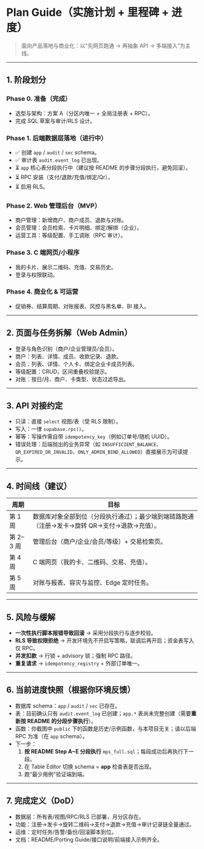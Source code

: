 # Plan Guide（实施计划 + 里程碑 + 进度）

> 面向产品落地与商业化：以“先网页跑通 → 再抽象 API → 多端接入”为主线。

---

## 1. 阶段划分

### Phase 0. 准备（完成）
- 选型与架构：方案 A（分区内唯一 + 全局注册表 + RPC）。
- 完成 SQL 草案与审计/RLS 设计。

### Phase 1. 后端数据层落地（进行中）
- ✅ 创建 `app` / `audit` / `sec` schema。
- ✅ 审计表 `audit.event_log` 已出现。
- ⏳ `app` 核心表分段执行中（建议按 README 的步骤分段执行，避免回滚）。
- ⏳ RPC 安装（支付/退款/充值/绑定/Qr）。
- ⏳ 启用 RLS。

### Phase 2. Web 管理后台（MVP）
- 商户管理：新增商户、商户成员、退款与对账。
- 会员管理：会员检索、卡片明细、绑定/解绑（企业）。
- 运营工具：等级配置、手工调账（RPC 审计）。

### Phase 3. C 端网页/小程序
- 我的卡片、展示二维码、充值、交易历史。
- 登录与权限联动。

### Phase 4. 商业化 & 可运营
- 促销券、结算周期、对账报表、风控与黑名单、BI 接入。

---

## 2. 页面与任务拆解（Web Admin）

- 登录与角色识别（商户/企业管理员/会员）。
- 商户：列表、详情、成员、收款记录、退款。
- 会员：列表、详情、个人卡、绑定企业卡成员列表。
- 等级配置：CRUD，区间重叠校验提示。
- 对账：按日/月、商户、卡类型、状态过滤导出。

---

## 3. API 对接约定

- 只读：直接 `select` 视图/表（受 RLS 限制）。
- 写入：一律 `supabase.rpc()`。
- 幂等：写操作需自带 `idempotency_key`（例如订单号/随机 UUID）。
- 错误处理：后端抛出的业务异常（如 `INSUFFICIENT_BALANCE`、`QR_EXPIRED_OR_INVALID`、`ONLY_ADMIN_BIND_ALLOWED`）直接展示为可读提示。

---

## 4. 时间线（建议）

| 周期 | 目标 |
|---|---|
| 第 1 周 | 数据库对象全部到位（分段执行通过）；最少端到端链路跑通（注册→发卡→旋转 QR→支付→退款→充值）。 |
| 第 2–3 周 | 管理后台（商户/企业/会员/等级）+ 交易检索页。 |
| 第 4 周 | C 端网页（我的卡、二维码、交易、充值）。 |
| 第 5 周 | 对账与报表、容灾与监控、Edge 定时任务。 |

---

## 5. 风险与缓解

- **一次性执行脚本报错导致回滚** → 采用分段执行与逐步校验。
- **RLS 导致权限拒绝** → 开发环境先不开启写策略，联调后再开启；资金表写入仅 RPC。
- **并发扣款** → 行锁 + advisory 锁；强制 RPC 路径。
- **重复请求** → `idempotency_registry` + 外部订单唯一。

---

## 6. 当前进度快照（根据你环境反馈）

- 数据库 schema：`app` / `audit` / `sec` 已存在。
- 表：目前确认只有 `audit.event_log` 已创建；`app.*` 表尚未完整创建（需要**重新按 README 的分段步骤执行**）。
- 函数：你截图中 `public` 下的函数是历史/示例函数，与本项目无关；请以后端 RPC 为准（在 `app` schema）。
- 下一步：
  1. **按 README Step A~E 分段执行** `mps_full.sql`；每段成功后再执行下一段。
  2. 在 Table Editor 切换 schema = **app** 检查表是否出现。
  3. 跑“最少用例”验证端到端。

---

## 7. 完成定义（DoD）

- 数据层：所有表/视图/RPC/RLS 已部署，月分区存在。
- 功能：注册→发卡→旋转二维码→支付→退款→充值→审计记录链全量通过。
- 运维：定时任务/告警/备份/回滚脚本到位。
- 文档：README/Porting Guide/接口说明/前端接入示例齐全。
